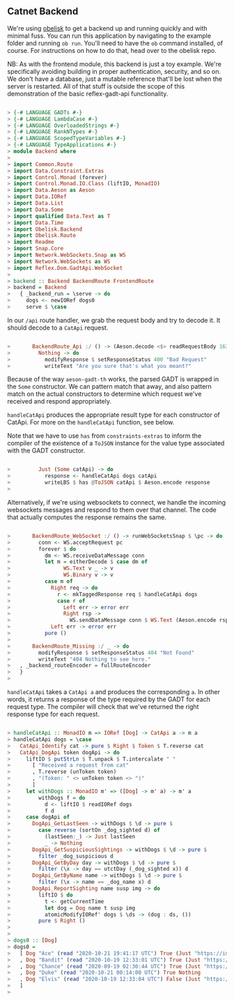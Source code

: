 Catnet Backend
--------------

We're using [obelisk](https://github.com/obsidiansystems/obelisk) to get a backend up and running quickly and with minimal fuss. You can run this application by navigating to the example folder and running `ob run`. You'll need to have the `ob` command installed, of course. For instructions on how to do that, head over to the obelisk repo.

NB: As with the frontend module, this backend is just a toy example. We're specifically avoiding building in proper authentication, security, and so on. We don't have a database, just a mutable reference that'll be lost when the server is restarted. All of that stuff is outside the scope of this demonstration of the basic reflex-gadt-api functionality.

```haskell

> {-# LANGUAGE GADTs #-}
> {-# LANGUAGE LambdaCase #-}
> {-# LANGUAGE OverloadedStrings #-}
> {-# LANGUAGE RankNTypes #-}
> {-# LANGUAGE ScopedTypeVariables #-}
> {-# LANGUAGE TypeApplications #-}
> module Backend where
>
> import Common.Route
> import Data.Constraint.Extras
> import Control.Monad (forever)
> import Control.Monad.IO.Class (liftIO, MonadIO)
> import Data.Aeson as Aeson
> import Data.IORef
> import Data.List
> import Data.Some
> import qualified Data.Text as T
> import Data.Time
> import Obelisk.Backend
> import Obelisk.Route
> import Readme
> import Snap.Core
> import Network.WebSockets.Snap as WS
> import Network.WebSockets as WS
> import Reflex.Dom.GadtApi.WebSocket
>
> backend :: Backend BackendRoute FrontendRoute
> backend = Backend
>   { _backend_run = \serve -> do
>     dogs <- newIORef dogs0
>     serve $ \case

```

In our `/api` route handler, we grab the request body and try to decode it. It should decode to a `CatApi` request.

```haskell

>       BackendRoute_Api :/ () -> (Aeson.decode <$> readRequestBody 16384) >>= \case
>         Nothing -> do
>           modifyResponse $ setResponseStatus 400 "Bad Request"
>           writeText "Are you sure that's what you meant?"

```

Because of the way `aeson-gadt-th` works, the parsed GADT is wrapped in the `Some` constructor. We can pattern match that away, and also pattern match on the actual constructors to determine which request we've received and respond appropriately.

`handleCatApi` produces the appropriate result type for each constructor of CatApi. For more on the `handleCatApi` function, see below.

Note that we have to use `has` from `constraints-extras` to inform the compiler of the existence of a `ToJSON` instance for the value type associated with the GADT constructor.

```haskell

>         Just (Some catApi) -> do
>           response <- handleCatApi dogs catApi
>           writeLBS $ has @ToJSON catApi $ Aeson.encode response
>

```

Alternatively, if we're using websockets to connect, we handle the incoming websockets messages and respond to them over that channel. The code that actually computes the response remains the same.

```haskell

>       BackendRoute_WebSocket :/ () -> runWebSocketsSnap $ \pc -> do
>         conn <- WS.acceptRequest pc
>         forever $ do
>           dm <- WS.receiveDataMessage conn
>           let m = eitherDecode $ case dm of
>                 WS.Text v _ -> v
>                 WS.Binary v -> v
>           case m of
>             Right req -> do
>               r <- mkTaggedResponse req $ handleCatApi dogs
>               case r of
>                 Left err -> error err
>                 Right rsp ->
>                   WS.sendDataMessage conn $ WS.Text (Aeson.encode rsp) Nothing
>             Left err -> error err
>           pure ()
>
>       BackendRoute_Missing :/ _ -> do
>         modifyResponse $ setResponseStatus 404 "Not Found"
>         writeText "404 Nothing to see here."
>   , _backend_routeEncoder = fullRouteEncoder
>   }
>

```

`handleCatApi` takes a `CatApi a` and produces the corresponding `a`. In other words, it returns a response of the type required by the GADT for each request type. The compiler will check that we've returned the right response type for each request.

```haskell

> handleCatApi :: MonadIO m => IORef [Dog] -> CatApi a -> m a
> handleCatApi dogs = \case
>   CatApi_Identify cat -> pure $ Right $ Token $ T.reverse cat
>   CatApi_DogApi token dogApi -> do
>     liftIO $ putStrLn $ T.unpack $ T.intercalate " "
>       [ "Received a request from cat"
>       , T.reverse (unToken token)
>       , "(Token: " <> unToken token <> ")"
>       ]
>     let withDogs :: MonadIO m' => ([Dog] -> m' a) -> m' a
>         withDogs f = do
>           d <- liftIO $ readIORef dogs
>           f d
>     case dogApi of
>       DogApi_GetLastSeen -> withDogs $ \d -> pure $
>         case reverse (sortOn _dog_sighted d) of
>           (lastSeen:_) -> Just lastSeen
>           _ -> Nothing
>       DogApi_GetSuspiciousSightings -> withDogs $ \d -> pure $
>         filter _dog_suspicious d
>       DogApi_GetByDay day -> withDogs $ \d -> pure $
>         filter (\x -> day == utctDay (_dog_sighted x)) d
>       DogApi_GetByName name -> withDogs $ \d -> pure $
>         filter (\x -> name == _dog_name x) d
>       DogApi_ReportSighting name susp img -> do
>         liftIO $ do
>           t <- getCurrentTime
>           let dog = Dog name t susp img
>           atomicModifyIORef' dogs $ \ds -> (dog : ds, ())
>         pure $ Right ()
>
>
> dogs0 :: [Dog]
> dogs0 =
>   [ Dog "Ace" (read "2020-10-21 19:41:17 UTC") True (Just "https://images.dog.ceo/breeds/greyhound-italian/n02091032_11088.jpg")
>   , Dog "Bandit" (read "2020-10-19 12:33:01 UTC") True (Just "https://images.dog.ceo/breeds/entlebucher/n02108000_2185.jpg")
>   , Dog "Chance" (read "2020-09-19 02:30:44 UTC") True (Just "https://images.dog.ceo/breeds/pyrenees/n02111500_1787.jpg")
>   , Dog "Duke" (read "2020-10-21 00:14:00 UTC") True Nothing
>   , Dog "Elvis" (read "2020-10-19 12:33:04 UTC") False (Just "https://images.dog.ceo/breeds/spaniel-japanese/n02085782_3727.jpg")
>   ]
>

```
